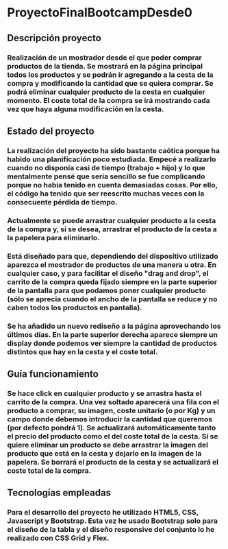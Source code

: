 # ProyectoFinalBootcampDesde0

## Descripción proyecto

### Realización de un mostrador desde el que poder comprar productos de la tienda. Se mostrará en la página principal todos los productos y se podrán ir agregando a la cesta de la compra y modificando la cantidad que se quiera comprar. Se podrá eliminar cualquier producto de la cesta en cualquier momento. El coste total de la compra se irá mostrando cada vez que haya alguna modificación en la cesta.

## Estado del proyecto

### La realización del proyecto ha sido bastante caótica porque ha habido una planificación poco estudiada. Empecé a realizarlo cuando no disponía casi de tiempo (trabajo + hijo) y lo que mentalmente pensé que sería sencillo se fue complicando porque no había tenido en cuenta demasiadas cosas. Por ello, el código ha tenido que ser reescrito muchas veces con la consecuente pérdida de tiempo.

### Actualmente se puede arrastrar cualquier producto a la cesta de la compra y, si se desea, arrastrar el producto de la cesta a la papelera para eliminarlo.

### Está diseñado para que, dependiendo del dispositivo utilizado aparezca el mostrador de productos de una manera u otra. En cualquier caso, y para facilitar el diseño "drag and drop", el carrito de la compra queda fijado siempre en la parte superior de la pantalla para que podamos poner cualquier producto (sólo se aprecia cuando el ancho de la pantalla se reduce y no caben todos los productos en pantalla).

### Se ha añadido un nuevo rediseño a la página aprovechando los últimos días. En la parte superior derecha aparece siempre un display donde podemos ver siempre la cantidad de productos distintos que hay en la cesta y el coste total.

## Guía funcionamiento

### Se hace click en cualquier producto y se arrastra hasta el carrito de la compra. Una vez soltado aparecerá una fila con el producto a comprar, su imagen, coste unitario (o por Kg) y un campo donde debemos introducir la cantidad que queremos (por defecto pondrá 1). Se actualizará automáticamente tanto el precio del producto como el del coste total de la cesta. Si se quiere eliminar un producto se debe arrastrar la imagen del producto que está en la cesta y dejarlo en la imagen de la papelera. Se borrará el producto de la cesta y se actualizará el coste total de la compra.

## Tecnologías empleadas

### Para el desarrollo del proyecto he utilizado HTML5, CSS, Javascript y Bootstrap. Esta vez he usado Bootstrap solo para el diseño de la tabla y el diseño responsive del conjunto lo he realizado con CSS Grid y Flex.